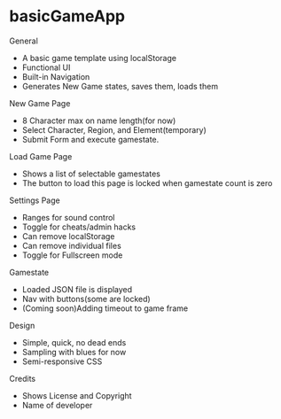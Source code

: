 # basicGameApp

General
- A basic game template using localStorage
- Functional UI
- Built-in Navigation
- Generates New Game states, saves them, loads them

New Game Page
- 8 Character max on name length(for now)
- Select Character, Region, and Element(temporary)
- Submit Form and execute gamestate.

Load Game Page
- Shows a list of selectable gamestates
- The button to load this page is locked when gamestate count is zero

Settings Page
- Ranges for sound control
- Toggle for cheats/admin hacks
- Can remove localStorage
- Can remove individual files
- Toggle for Fullscreen mode

Gamestate
- Loaded JSON file is displayed
- Nav with buttons(some are locked)
- (Coming soon)Adding timeout to game frame

Design
- Simple, quick, no dead ends
- Sampling with blues for now
- Semi-responsive CSS

Credits
- Shows License and Copyright
- Name of developer


